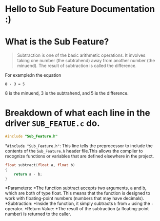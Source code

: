 # Hello to Sub Feature Documentation :)
# What is the Sub Feature?
>Subtraction is one of the basic arithmetic operations. It involves taking one number (the subtrahend) away from another number (the minuend). The result of subtraction is called the difference.

For example:In the equation
```
8 - 3 = 5
```
8 is the minuend, 3 is the subtrahend, and 5 is the difference.

# Breakdown of what each line in the driver `SUB_FEATUE.c` do.
```c
#include "Sub_Feature.h"

```
*`#include "Sub_Feature.h"`: This line tells the preprocessor to include the contents of the `Sub_Feature.h` header file.This allows the compiler to recognize functions or variables that are defined elsewhere in the project.

```c
float subtract(float a, float b)
{
    return a - b;
}
```
*Parameters:
	*The function subtract accepts two arguments, a and b, which are both of type float. This means that the function is designed to work with floating-point numbers (numbers that may have decimals).
*Subtraction:
	*Inside the function, it simply subtracts `b` from `a` using the `-` operator.
*Return Value:
	*The result of the subtraction (a floating-point number) is returned to the caller.
